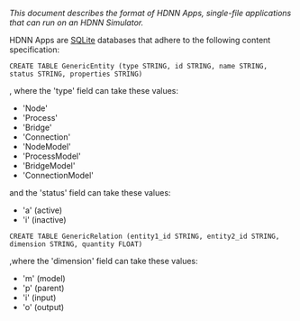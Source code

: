*This document describes the format of HDNN Apps, single-file applications that can run on an HDNN Simulator.*

HDNN Apps are [SQLite](https://www.sqlite.org/) databases that adhere to the following content specification:

```CREATE TABLE GenericEntity (type STRING, id STRING, name STRING, status STRING, properties STRING)```

, where the 'type' field can take these values: 
* 'Node'
* 'Process'
* 'Bridge'
* 'Connection'
* 'NodeModel'
* 'ProcessModel'
* 'BridgeModel'
* 'ConnectionModel'

and the 'status' field can take these values: 
* 'a' (active)
* 'i' (inactive)


```CREATE TABLE GenericRelation (entity1_id STRING, entity2_id STRING, dimension STRING, quantity FLOAT)```

,where the 'dimension' field can take these values:
* 'm' (model)
* 'p' (parent)
* 'i' (input)
* 'o' (output)
